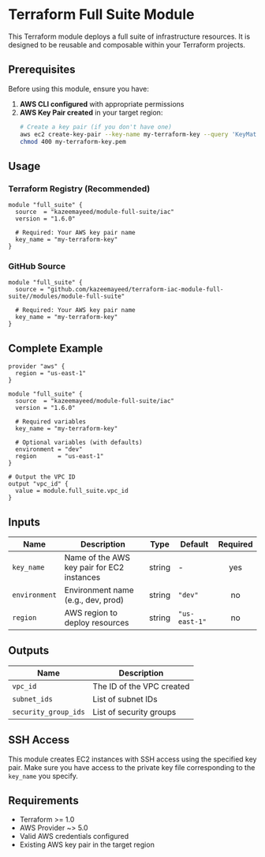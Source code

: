 # Terraform Full Suite Module

This Terraform module deploys a full suite of infrastructure resources. It is designed to be reusable and composable within your Terraform projects.

## Prerequisites

Before using this module, ensure you have:

1. **AWS CLI configured** with appropriate permissions
2. **AWS Key Pair created** in your target region:
   ```bash
   # Create a key pair (if you don't have one)
   aws ec2 create-key-pair --key-name my-terraform-key --query 'KeyMaterial' --output text > my-terraform-key.pem
   chmod 400 my-terraform-key.pem
   ```

## Usage

### Terraform Registry (Recommended)

```hcl
module "full_suite" {
  source  = "kazeemayeed/module-full-suite/iac"
  version = "1.6.0"
  
  # Required: Your AWS key pair name
  key_name = "my-terraform-key"
}
```

### GitHub Source

```hcl
module "full_suite" {
  source = "github.com/kazeemayeed/terraform-iac-module-full-suite//modules/module-full-suite"
  
  # Required: Your AWS key pair name  
  key_name = "my-terraform-key"
}
```

## Complete Example

```hcl
provider "aws" {
  region = "us-east-1"
}

module "full_suite" {
  source  = "kazeemayeed/module-full-suite/iac"
  version = "1.6.0"
  
  # Required variables
  key_name = "my-terraform-key"
  
  # Optional variables (with defaults)
  environment = "dev"
  region      = "us-east-1"
}

# Output the VPC ID
output "vpc_id" {
  value = module.full_suite.vpc_id
}
```

## Inputs

| Name          | Description                                    | Type   | Default       | Required |
| ------------- | ---------------------------------------------- | ------ | ------------- | :------: |
| `key_name`    | Name of the AWS key pair for EC2 instances    | string | -             |   yes    |
| `environment` | Environment name (e.g., dev, prod)            | string | `"dev"`       |    no    |
| `region`      | AWS region to deploy resources                 | string | `"us-east-1"` |    no    |

## Outputs

| Name                 | Description               |
| -------------------- | ------------------------- |
| `vpc_id`             | The ID of the VPC created |
| `subnet_ids`         | List of subnet IDs        |
| `security_group_ids` | List of security groups   |

## SSH Access

This module creates EC2 instances with SSH access using the specified key pair. Make sure you have access to the private key file corresponding to the `key_name` you specify.

## Requirements

- Terraform >= 1.0
- AWS Provider ~> 5.0
- Valid AWS credentials configured
- Existing AWS key pair in the target region
